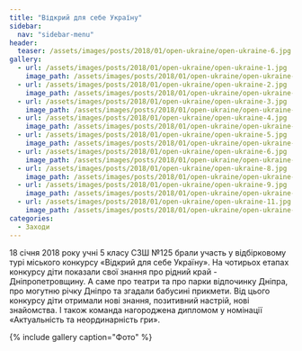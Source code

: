 ```yaml
---
title: "Відкрий для себе Україну"
sidebar:
  nav: "sidebar-menu"
header:
  teaser: /assets/images/posts/2018/01/open-ukraine/open-ukraine-6.jpg
gallery:
  - url: /assets/images/posts/2018/01/open-ukraine/open-ukraine-1.jpg
    image_path: /assets/images/posts/2018/01/open-ukraine/open-ukraine-1.jpg
  - url: /assets/images/posts/2018/01/open-ukraine/open-ukraine-2.jpg
    image_path: /assets/images/posts/2018/01/open-ukraine/open-ukraine-2.jpg
  - url: /assets/images/posts/2018/01/open-ukraine/open-ukraine-3.jpg
    image_path: /assets/images/posts/2018/01/open-ukraine/open-ukraine-3.jpg
  - url: /assets/images/posts/2018/01/open-ukraine/open-ukraine-4.jpg
    image_path: /assets/images/posts/2018/01/open-ukraine/open-ukraine-4.jpg
  - url: /assets/images/posts/2018/01/open-ukraine/open-ukraine-5.jpg
    image_path: /assets/images/posts/2018/01/open-ukraine/open-ukraine-5.jpg
  - url: /assets/images/posts/2018/01/open-ukraine/open-ukraine-6.jpg
    image_path: /assets/images/posts/2018/01/open-ukraine/open-ukraine-6.jpg
  - url: /assets/images/posts/2018/01/open-ukraine/open-ukraine-8.jpg
    image_path: /assets/images/posts/2018/01/open-ukraine/open-ukraine-8.jpg
  - url: /assets/images/posts/2018/01/open-ukraine/open-ukraine-9.jpg
    image_path: /assets/images/posts/2018/01/open-ukraine/open-ukraine-9.jpg
  - url: /assets/images/posts/2018/01/open-ukraine/open-ukraine-11.jpg
    image_path: /assets/images/posts/2018/01/open-ukraine/open-ukraine-11.jpg
categories:
  - Заходи
---
```


18 січня 2018 року учні 5 класу СЗШ №125 брали участь у відбірковому турі міського конкурсу «Відкрий для себе Україну». На чотирьох етапах конкурсу діти показали свої знання про рідний край - Дніпропетровщину. А саме про театри та про парки відпочинку Дніпра, про могутню річку Дніпро та згадали бабусині прикмети. Від цього конкурсу діти отримали нові знання, позитивний настрій, нові знайомства. І також команда нагороджена дипломом  у номінації «Актуальність та неординарність гри».

{% include gallery caption="Фото" %}
